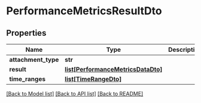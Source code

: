# PerformanceMetricsResultDto

## Properties
Name | Type | Description | Notes
------------ | ------------- | ------------- | -------------
**attachment_type** | **str** |  | [optional] 
**result** | [**list[PerformanceMetricsDataDto]**](PerformanceMetricsDataDto.md) |  | [optional] 
**time_ranges** | [**list[TimeRangeDto]**](TimeRangeDto.md) |  | [optional] 

[[Back to Model list]](../README.md#documentation-for-models) [[Back to API list]](../README.md#documentation-for-api-endpoints) [[Back to README]](../README.md)


